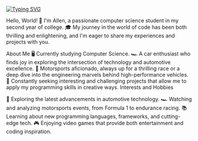 [![Typing SVG](https://readme-typing-svg.demolab.com?font=Fira+Code&pause=990&random=false&width=435&lines=Hi+I'm+Allen%2C+19+years+old;Computer+Science+Student)](https://git.io/typing-svg)

Hello, World! 👋
I'm Allen, a passionate computer science student in my second year of college. 🎓 
My journey in the world of code has been both thrilling and enlightening, and I'm eager to share my experiences and projects with you.


About Me
🖥️ Currently studying Computer Science.
🏎️ A car enthusiast who finds joy in exploring the intersection of technology and automotive excellence.
🏁 Motorsports aficionado, always up for a thrilling race or a deep dive into the engineering marvels behind high-performance vehicles.
🌟 Constantly seeking interesting and challenging projects that allow me to apply my programming skills in creative ways.
Interests and Hobbies


🚗 Exploring the latest advancements in automotive technology.
🏎️ Watching and analyzing motorsports events, from Formula 1 to endurance racing.
📚 Learning about new programming languages, frameworks, and cutting-edge tech.
🎮 Enjoying video games that provide both entertainment and coding inspiration.
